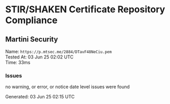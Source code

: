 # STIR/SHAKEN Certificate Repository Compliance

## Martini Security

Name: `https://p.mtsec.me/2884/DTavF48NeCiu.pem`\
Tested At: 03 Jun 25 02:02 UTC\
Time: 33ms

### Issues

no warning, or error, or notice date level issues were found

Generated: 03 Jun 25 02:15 UTC